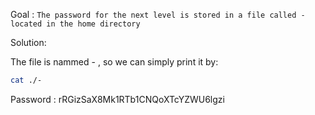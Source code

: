 Goal : `The password for the next level is stored in a file called - located in the home directory`

Solution: 

The file is nammed - , so we can simply print it by:

```sh
cat ./-
```

Password : rRGizSaX8Mk1RTb1CNQoXTcYZWU6lgzi
